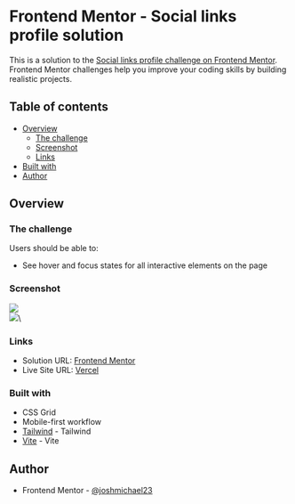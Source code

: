 # Frontend Mentor - Social links profile solution

This is a solution to the [Social links profile challenge on Frontend Mentor](https://www.frontendmentor.io/challenges/social-links-profile-UG32l9m6dQ). Frontend Mentor challenges help you improve your coding skills by building realistic projects. 

## Table of contents

- [Overview](#overview)
  - [The challenge](#the-challenge)
  - [Screenshot](#screenshot)
  - [Links](#links)
- [Built with](#built-with)
- [Author](#author)

## Overview

### The challenge

Users should be able to:

- See hover and focus states for all interactive elements on the page

### Screenshot

![](./profile-mobile.png)\
![](./profile-desktop.png)\

### Links

- Solution URL: [Frontend Mentor](https://www.frontendmentor.io/solutions/social-links-profile-using-tailwind-vite-lSBsYLKcxN)
- Live Site URL: [Vercel](https://profile-main-two.vercel.app)

### Built with

- CSS Grid
- Mobile-first workflow
- [Tailwind](https://tailwindcss.com) - Tailwind 
- [Vite](https://vitejs.dev) - Vite 


## Author
- Frontend Mentor - [@joshmichael23](https://www.frontendmentor.io/profile/joshmichael23)

